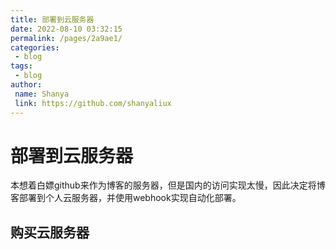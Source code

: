 ```yaml
---
title: 部署到云服务器
date: 2022-08-10 03:32:15
permalink: /pages/2a9ae1/
categories: 
 - blog
tags: 
 - blog
author: 
 name: Shanya
 link: https://github.com/shanyaliux
---
```



# 部署到云服务器

本想着白嫖github来作为博客的服务器，但是国内的访问实现太慢，因此决定将博客部署到个人云服务器，并使用webhook实现自动化部署。

## 购买云服务器